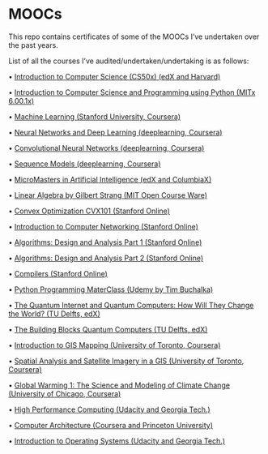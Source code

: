# MOOCs
This repo contains certificates of some of the MOOCs I’ve undertaken over the past years.

List of all the courses I’ve audited/undertaken/undertaking is as follows:

•	[Introduction to Computer Science (CS50x) (edX and Harvard)](https://www.edx.org/course/cs50s-introduction-computer-science-harvardx-cs50x)

•	[Introduction to Computer Science and Programming using Python (MITx 6.00.1x)](https://courses.edx.org/courses/course-v1:MITx+6.00.1x_9+2T2016/course/)

•	[Machine Learning (Stanford University, Coursera)](https://www.coursera.org/learn/machine-learning/home/welcome)

•	[Neural Networks and Deep Learning (deeplearning, Coursera)](https://www.coursera.org/learn/neural-networks-deep-learning/home/welcome)

•	[Convolutional Neural Networks (deeplearning, Coursera)](https://www.coursera.org/learn/convolutional-neural-networks/home/welcome)

•	[Sequence Models (deeplearning, Coursera)](https://www.coursera.org/learn/nlp-sequence-models/home/welcome)

•	[MicroMasters in Artificial Intelligence (edX and ColumbiaX)](https://www.edx.org/micromasters/columbiax-artificial-intelligence)

•	[Linear Algebra by Gilbert Strang (MIT Open Course Ware)](https://ocw.mit.edu/courses/mathematics/18-06-linear-algebra-spring-2010/)

•	[Convex Optimization CVX101 (Stanford Online)](https://lagunita.stanford.edu/courses/Engineering/CVX101/Winter2014/course/)

•	[Introduction to Computer Networking (Stanford Online)](https://lagunita.stanford.edu/courses/Engineering/Networking-SP/SelfPaced/course/)

•	[Algorithms: Design and Analysis Part 1 (Stanford Online)](https://lagunita.stanford.edu/courses/course-v1:Engineering+Algorithms1+SelfPaced/course/)

•	[Algorithms: Design and Analysis Part 2 (Stanford Online)](https://lagunita.stanford.edu/courses/course-v1:Engineering+Algorithms2+SelfPaced/course/)

•	[Compilers (Stanford Online)](https://lagunita.stanford.edu/courses/Engineering/Compilers/Fall2014/course/)

•	[Python Programming MaterClass (Udemy by Tim Buchalka)](https://www.udemy.com/course/python-the-complete-python-developer-course/)

•	[The Quantum Internet and Quantum Computers: How Will They Change the World? (TU Delfts, edX)](https://courses.edx.org/courses/course-v1:DelftX+QTM1x+2T2018/course/)

•	[The Building Blocks Quantum Computers (TU Delfts, edX)](https://courses.edx.org/courses/course-v1:DelftX+QTM2x+2T2018a/course/)

•	[Introduction to GIS Mapping (University of Toronto, Coursera)](https://www.coursera.org/learn/introduction-gis-mapping/home/welcome)

•	[Spatial Analysis and Satellite Imagery in a GIS (University of Toronto, Coursera)](https://www.coursera.org/learn/spatial-analysis-satellite-imagery-in-a-gis/home/welcome)

•	[Global Warming 1: The Science and Modeling of Climate Change (University of Chicago, Coursera)](https://www.coursera.org/learn/global-warming/home/welcome)

•	[High Performance Computing (Udacity and Georgia Tech.)](https://www.udacity.com/course/high-performance-computing--ud281)

•	[Computer Architecture (Coursera and Princeton University)](https://www.coursera.org/learn/comparch/home/welcome)

•	[Introduction to Operating Systems (Udacity and Georgia Tech.)](https://www.udacity.com/course/introduction-to-operating-systems--ud923)

